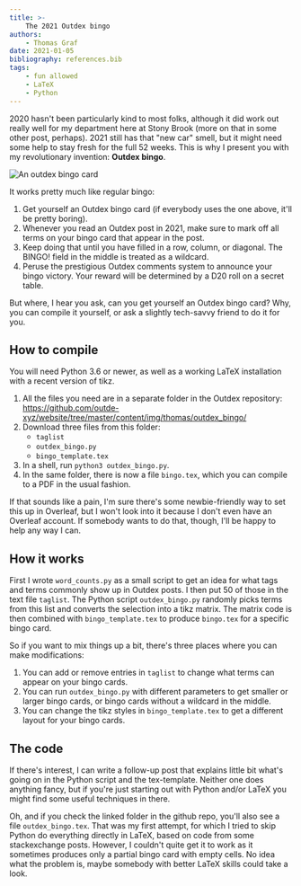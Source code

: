 ```yaml
---
title: >-
    The 2021 Outdex bingo
authors:
    - Thomas Graf
date: 2021-01-05
bibliography: references.bib
tags:
    - fun allowed
    - LaTeX
    - Python
---
```


<!-- START_SUMMARY_BLOCK -->
2020 hasn't been particularly kind to most folks, although it did work out really well for my department here at Stony Brook (more on that in some other post, perhaps).
2021 still has that "new car" smell, but it might need some help to stay fresh for the full 52 weeks.
This is why I present you with my revolutionary invention: **Outdex bingo**.

<!-- END_SUMMARY_BLOCK -->
![An outdex bingo card]({static}/img/thomas/outdex_bingo/output/from_py/bingo1.svg)

It works pretty much like regular bingo:

1. Get yourself an Outdex bingo card (if everybody uses the one above, it'll be pretty boring).
1. Whenever you read an Outdex post in 2021, make sure to mark off all terms on your bingo card that appear in the post.
1. Keep doing that until you have filled in a row, column, or diagonal.
   The BINGO! field in the middle is treated as a wildcard.
1. Peruse the prestigious Outdex comments system to announce your bingo victory.
   Your reward will be determined by a D20 roll on a secret table.

But where, I hear you ask, can you get yourself an Outdex bingo card?
Why, you can compile it yourself, or ask a slightly tech-savvy friend to do it for you.


## How to compile

You will need Python 3.6 or newer, as well as a working LaTeX installation with a recent version of tikz.

1. All the files you need are in a separate folder in the Outdex repository: <https://github.com/outde-xyz/website/tree/master/content/img/thomas/outdex_bingo/>
1. Download three files from this folder:
    - `taglist`
    - `outdex_bingo.py`
    - `bingo_template.tex`
1. In a shell, run `python3 outdex_bingo.py`.
1. In the same folder, there is now a file `bingo.tex`, which you can compile to a PDF in the usual fashion.

If that sounds like a pain, I'm sure there's some newbie-friendly way to set this up in Overleaf, but I won't look into it because I don't even have an Overleaf account.
If somebody wants to do that, though, I'll be happy to help any way I can.


## How it works

First I wrote `word_counts.py` as a small script to get an idea for what tags and terms commonly show up in Outdex posts.
I then put 50 of those in the text file `taglist`.
The Python script `outdex_bingo.py` randomly picks terms from this list and converts the selection into a tikz matrix.
The matrix code is then combined with `bingo_template.tex` to produce `bingo.tex` for a specific bingo card.

So if you want to mix things up a bit, there's three places where you can make modifications:

1. You can add or remove entries in `taglist` to change what terms can appear on your bingo cards.
1. You can run `outdex_bingo.py` with different parameters to get smaller or larger bingo cards, or bingo cards without a wildcard in the middle.
1. You can change the tikz styles in `bingo_template.tex` to get a different layout for your bingo cards.


## The code

If there's interest, I can write a follow-up post that explains little bit what's going on in the Python script and the tex-template.
Neither one does anything fancy, but if you're just starting out with Python and/or LaTeX you might find some useful techniques in there.

Oh, and if you check the linked folder in the github repo, you'll also see a file `outdex_bingo.tex`.
That was my first attempt, for which I tried to skip Python do everything directly in LaTeX, based on code from some stackexchange posts.
However, I couldn't quite get it to work as it sometimes produces only a partial bingo card with empty cells.
No idea what the problem is, maybe somebody with better LaTeX skills could take a look.
